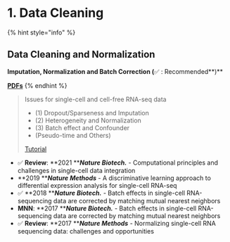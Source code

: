 # 1. Data Cleaning

{% hint style="info" %}
## **Data Cleaning and Normalization**

**Imputation, Normalization and Batch Correction (**✅ : Recommended**)**

[**PDFs**](../)
{% endhint %}

> Issues for single-cell and cell-free RNA-seq data
>
> * (1) Dropout/Sparseness and Imputation
> * (2) Heterogeneity and Normalization
> * (3) Batch effect and Confounder
> * (Pseudo-time and Others)
>
> [Tutorial](https://lulab1.gitbook.io/training/part-iii.-case-studies/case-study-1.exrna-seq/1.4.normalization-issues)

* ✅  **Review**:  **2021 **_**Nature Biotech.**_ - Computational principles and challenges in single-cell data integration
* **2019 **_**Nature Methods**_ - A discriminative learning approach to differential expression analysis for single-cell RNA-seq
* ✅ **2018 **_**Nature Biotech.**_ - Batch effects in single-cell RNA-sequencing data are corrected by matching mutual nearest neighbors
* **MNN**: **2017 **_**Nature Biotech.**_ - Batch effects in single-cell RNA-sequencing data are corrected by matching mutual nearest neighbors
* ✅ **Review**: **2017 **_**Nature Methods**_ - Normalizing single-cell RNA sequencing data: challenges and opportunities



